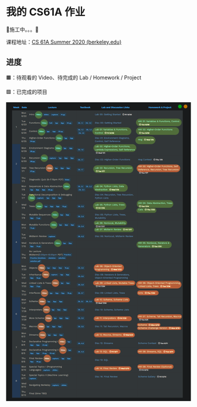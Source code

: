 # 我的 CS61A 作业

🚧施工中。。。🚧

课程地址：[CS 61A Summer 2020 (berkeley.edu)](https://inst.eecs.berkeley.edu/~cs61a/su20/)

## 进度

🟧：待观看的 Video、待完成的 Lab / Homework / Project

🟩：已完成的项目

![progress](README/progress.png)